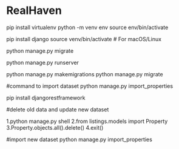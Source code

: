 # RealHaven
pip install virtualenv
python -m venv env
source env/bin/activate


pip install django
source venv/bin/activate  # For macOS/Linux



python manage.py migrate

python manage.py runserver


python manage.py makemigrations
python manage.py migrate

#command to import dataset
python manage.py import_properties

pip install djangorestframework



#delete old data and update new dataset

1.python manage.py shell
2.from listings.models import Property
3.Property.objects.all().delete()
4.exit()

#import new dataset
python manage.py import_properties

